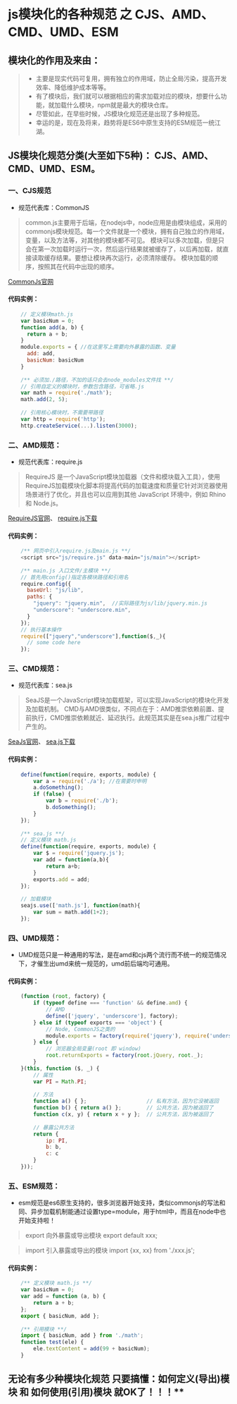 # js模块化的各种规范 之 CJS、AMD、CMD、UMD、ESM

## 模块化的作用及来由：
> * 主要是现实代码可复用，拥有独立的作用域，防止全局污染，提高开发效率、降低维护成本等等。
> * 有了模块后，我们就可以根据相应的需求加载对应的模块，想要什么功能，就加载什么模块，npm就是最大的模块仓库。
> * 尽管如此，在早些时候，JS模块化规范还是出现了多种规范。
> * 幸运的是，现在及将来，趋势将是ES6中原生支持的ESM规范一统江湖。

## JS模块化规范分类(大至如下5种)： CJS、AMD、CMD、UMD、ESM。

### 一、CJS规范
* 规范代表库：CommonJS
> common.js主要用于后端，在nodejs中，node应用是由模块组成，采用的commonjs模块规范。每一个文件就是一个模块，拥有自己独立的作用域，变量，以及方法等，对其他的模块都不可见。
模块可以多次加载，但是只会在第一次加载时运行一次，然后运行结果就被缓存了，以后再加载，就直接读取缓存结果。要想让模块再次运行，必须清除缓存。
 模块加载的顺序，按照其在代码中出现的顺序。

<a target="_blank" href="http://www.commonjs.org">CommonJs官网</a>

#### 代码实例：
```js
    // 定义模块math.js
    var basicNum = 0;
    function add(a, b) {
      return a + b;
    }
    module.exports = { //在这里写上需要向外暴露的函数、变量
      add: add,
      basicNum: basicNum
    }
    
    /** 必须加./路径，不加的话只会去node_modules文件找 **/
    // 引用自定义的模块时，参数包含路径，可省略.js
    var math = require('./math');
    math.add(2, 5);
    
    // 引用核心模块时，不需要带路径
    var http = require('http');
    http.createService(...).listen(3000);
```


### 二、AMD规范：
* 规范代表库：require.js
> RequireJS 是一个JavaScript模块加载器（文件和模块载入工具），使用RequireJS加载模块化脚本将提高代码的加载速度和质量它针对浏览器使用场景进行了优化，并且也可以应用到其他 JavaScript 环境中，例如 Rhino 和 Node.js。

<a target="_blank" href="https://requirejs.org">RequireJS官网</a>、
<a target="_blank" href="https://requirejs.org/docs/download.html">require.js下载</a>

#### 代码实例：
```js
    /** 网页中引入require.js及main.js **/
    <script src="js/require.js" data-main="js/main"></script>
    
    /** main.js 入口文件/主模块 **/
    // 首先用config()指定各模块路径和引用名
    require.config({
      baseUrl: "js/lib",
      paths: {
        "jquery": "jquery.min",  //实际路径为js/lib/jquery.min.js
        "underscore": "underscore.min",
      }
    });
    // 执行基本操作
    require(["jquery","underscore"],function($,_){
      // some code here
    });
```


### 三、CMD规范：
* 规范代表库：sea.js
> SeaJS是一个JavaScript模块加载框架，可以实现JavaScript的模块化开发及加载机制。
CMD与AMD很类似，不同点在于：AMD推崇依赖前置、提前执行，CMD推崇依赖就近、延迟执行。此规范其实是在sea.js推广过程中产生的。

<a target="_blank" href="http://seajs.github.io/seajs/docs">SeaJs官网</a>、
<a target="_blank" href="https://github.com/seajs/seajs/releases">sea.js下载</a>

#### 代码实例：
```js
    define(function(require, exports, module) {
        var a = require('./a'); //在需要时申明
        a.doSomething();
        if (false) {
            var b = require('./b');
            b.doSomething();
        }
    });
    
    /** sea.js **/
    // 定义模块 math.js
    define(function(require, exports, module) {
        var $ = require('jquery.js');
        var add = function(a,b){
            return a+b;
        }
        exports.add = add;
    });
    
    // 加载模块
    seajs.use(['math.js'], function(math){
        var sum = math.add(1+2);
    });
```


### 四、UMD规范：
* UMD规范只是一种通用的写法，是在amd和cjs两个流行而不统一的规范情况下，才催生出umd来统一规范的，umd前后端均可通用。

#### 代码实例：
```js
    (function (root, factory) {
        if (typeof define === 'function' && define.amd) {
            // AMD
            define(['jquery', 'underscore'], factory);
        } else if (typeof exports === 'object') {
            // Node, CommonJS之类的
            module.exports = factory(require('jquery'), require('underscore'));
        } else {
            // 浏览器全局变量(root 即 window)
            root.returnExports = factory(root.jQuery, root._);
        }
    }(this, function ($, _) {
        // 属性
        var PI = Math.PI;
        
        // 方法
        function a() { };                   // 私有方法，因为它没被返回
        function b() { return a() };        // 公共方法，因为被返回了
        function c(x, y) { return x + y };  // 公共方法，因为被返回了
    
        // 暴露公共方法
        return {
            ip: PI,
            b: b,
            c: c
        }
    }));
```


### 五、ESM规范：
* esm规范是es6原生支持的，很多浏览器开始支持，类似commonjs的写法和同、异步加载机制能通过设置type=module，用于html中，而且在node中也开始支持啦！
> export 向外暴露或导出模块 export default xxx;

> import 引入暴露或导出的模块 import {xx, xx} from './xxx.js';

#### 代码实例：
```js
    /** 定义模块 math.js **/
    var basicNum = 0;
    var add = function (a, b) {
        return a + b;
    };
    export { basicNum, add };
    
    /** 引用模块 **/
    import { basicNum, add } from './math';
    function test(ele) {
        ele.textContent = add(99 + basicNum);
    }
```


 ## 无论有多少种模块化规范 只要搞懂：如何定义(导出)模块 和 如何使用(引用)模块 就OK了！！！** 